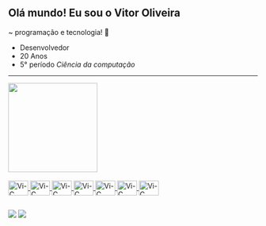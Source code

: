 ## Olá mundo! Eu sou o Vitor Oliveira 

~ programação e tecnologia! 👋

* Desenvolvedor
* 20 Anos
* 5° período _Ciência da computação_
<hr>
<div>
  <a href="https://github.com/vitoroliveirasilva">
  <img height="180em" src="https://github-readme-stats.vercel.app/api/top-langs/?username=vitoroliveirasilva&layout=compact&langs_count=16&theme=dracula" />
</div>
<div style="display: inline_block">
<br>
  <img align="center" alt="Vi-C" height="30" width="40" src="https://cdn.jsdelivr.net/gh/devicons/devicon/icons/html5/html5-original.svg"/>
  <img align="center" alt="Vi-C" height="30" width="40" src="https://cdn.jsdelivr.net/gh/devicons/devicon/icons/css3/css3-original.svg"/>
  <img align="center" alt="Vi-C" height="30" width="40" src="https://cdn.jsdelivr.net/gh/devicons/devicon/icons/javascript/javascript-original.svg"/>
  <img align="center" alt="Vi-C" height="30" width="40" src="https://cdn.jsdelivr.net/gh/devicons/devicon/icons/python/python-original.svg"/>
  <img align="center" alt="Vi-C" height="30" width="40" src="https://cdn.jsdelivr.net/gh/devicons/devicon/icons/flask/flask-original.svg"/>
  <img align="center" alt="Vi-C" height="30" width="40" src="https://cdn.jsdelivr.net/gh/devicons/devicon/icons/c/c-original.svg"/> 
  <img align="center" alt="Vi-C" height="30" width="40" src="https://cdn.jsdelivr.net/gh/devicons/devicon/icons/arduino/arduino-original-wordmark.svg"/>       
</div>

##

<div>
  <a href="https://www.linkedin.com/in/vitor-oliveira-302558228" target="_blank"><img src="https://img.shields.io/badge/LinkedIn-0077B5?style=for-the-badge&logo=linkedin&logoColor=white"></a>
  <a href="https://www.instagram.com/vituuu.pdf/" target="_blank"><img src="https://img.shields.io/badge/Instagram-E4405F?style=for-the-badge&logo=instagram&logoColor=white"></a>
</div>

